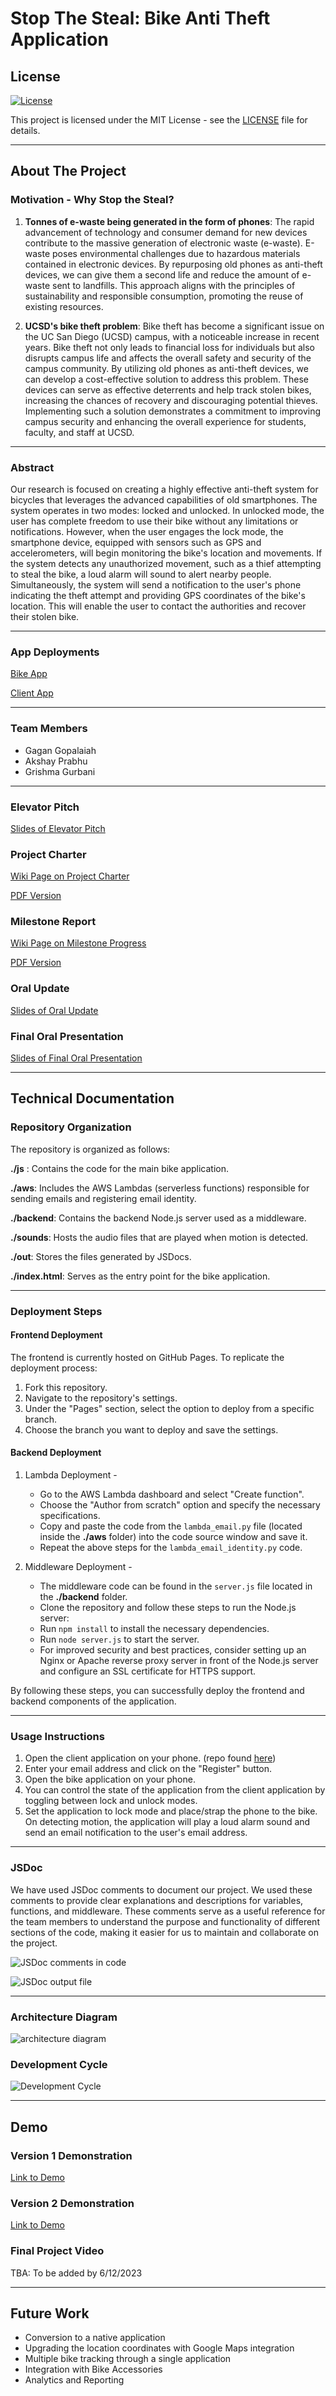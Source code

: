 # Stop The Steal: Bike Anti Theft Application

## License

[![License](https://img.shields.io/badge/License-MIT-blue.svg)](LICENSE)

This project is licensed under the MIT License - see the [LICENSE](LICENSE) file for details.

---

## About The Project

### Motivation - Why Stop the Steal?
1. **Tonnes of e-waste being generated in the form of phones**: The rapid advancement of technology and consumer demand for new devices contribute to the massive generation of electronic waste (e-waste). E-waste poses environmental challenges due to hazardous materials contained in electronic devices. By repurposing old phones as anti-theft devices, we can give them a second life and reduce the amount of e-waste sent to landfills. This approach aligns with the principles of sustainability and responsible consumption, promoting the reuse of existing resources.

2. **UCSD's bike theft problem**: Bike theft has become a significant issue on the UC San Diego (UCSD) campus, with a noticeable increase in recent years. Bike theft not only leads to financial loss for individuals but also disrupts campus life and affects the overall safety and security of the campus community. By utilizing old phones as anti-theft devices, we can develop a cost-effective solution to address this problem. These devices can serve as effective deterrents and help track stolen bikes, increasing the chances of recovery and discouraging potential thieves. Implementing such a solution demonstrates a commitment to improving campus security and enhancing the overall experience for students, faculty, and staff at UCSD.

---

### Abstract

Our research is focused on creating a highly effective anti-theft system for bicycles that leverages the advanced capabilities of old smartphones. The system operates in two modes: locked and unlocked. In unlocked mode, the user has complete freedom to use their bike without any limitations or notifications. However, when the user engages the lock mode, the smartphone device, equipped with sensors such as GPS and accelerometers, will begin monitoring the bike's location and movements. If the system detects any unauthorized movement, such as a thief attempting to steal the bike, a loud alarm will sound to alert nearby people. Simultaneously, the system will send a notification to the user's phone indicating the theft attempt and providing GPS coordinates of the bike's location. This will enable the user to contact the authorities and recover their stolen bike.

---

### App Deployments

[Bike App](https://akshayprabhu200.github.io/Bike-Lock/)

[Client App](https://ggopalai.github.io/sts-client/)

---

### Team Members
- Gagan Gopalaiah
- Akshay Prabhu
- Grishma Gurbani

---

### Elevator Pitch

[Slides of Elevator Pitch](https://docs.google.com/presentation/d/11PmArEGlnLwluVoWVvnPCeZX2Du1wQH2pCDIwUqosQI/edit?usp=sharing)

### Project Charter

[Wiki Page on Project Charter](https://github.com/akshayprabhu200/Bike-Lock/wiki/Project-Charter)

[PDF Version](https://github.com/akshayprabhu200/Bike-Lock/blob/main/reports/Project_Charter.pdf)


### Milestone Report

[Wiki Page on Milestone Progress](https://github.com/akshayprabhu200/Bike-Lock/wiki/Milestone-Report)

[PDF Version](https://github.com/akshayprabhu200/Bike-Lock/blob/main/reports/Milestone_Report.pdf)


### Oral Update

[Slides of Oral Update](https://docs.google.com/presentation/d/1HdMciOye3AIjBfaNjye5iZ6R_Pq83rrog0GyfVk0dKU/edit?usp=sharing)

### Final Oral Presentation

[Slides of Final Oral Presentation](https://docs.google.com/presentation/d/1cpOK4Hzi9OU40IwVIeLjsUK0ZXadXqqfe92dDXVcQS0/edit?usp=sharing)

---

## Technical Documentation


### Repository Organization

The repository is organized as follows:

**./js** : Contains the code for the main bike application.

**./aws**: Includes the AWS Lambdas (serverless functions) responsible for sending emails and registering email identity.

**./backend**: Contains the backend Node.js server used as a middleware.

**./sounds**: Hosts the audio files that are played when motion is detected.

**./out**: Stores the files generated by JSDocs.

**./index.html**: Serves as the entry point for the bike application.

---

### Deployment Steps

#### Frontend Deployment

The frontend is currently hosted on GitHub Pages. To replicate the deployment process:

1. Fork this repository.
2. Navigate to the repository's settings.
3. Under the "Pages" section, select the option to deploy from a specific branch.
4. Choose the branch you want to deploy and save the settings.


#### Backend Deployment

1. Lambda Deployment - 
    - Go to the AWS Lambda dashboard and select "Create function".
    - Choose the "Author from scratch" option and specify the necessary specifications.
    - Copy and paste the code from the `lambda_email.py` file (located inside the **./aws** folder) into the code source window and save it.
    - Repeat the above steps for the `lambda_email_identity.py` code.

2. Middleware Deployment - 
    - The middleware code can be found in the `server.js` file located in the **./backend** folder.
    - Clone the repository and follow these steps to run the Node.js server:
    - Run `npm install` to install the necessary dependencies.
    - Run `node server.js` to start the server.
    - For improved security and best practices, consider setting up an Nginx or Apache reverse proxy server in front of the Node.js server and configure an SSL certificate for HTTPS support.

By following these steps, you can successfully deploy the frontend and backend components of the application.

---

### Usage Instructions

1. Open the client application on your phone. (repo found [here](https://github.com/ggopalai/sts-client))
2. Enter your email address and click on the "Register" button.
3. Open the bike application on your phone.
4. You can control the state of the application from the client application by toggling between lock and unlock modes.
5. Set the application to lock mode and place/strap the phone to the bike. On detecting motion, the application will play a loud alarm sound and send an email notification to the user's email address.

---

### JSDoc

We have used JSDoc comments to document our project. We used these comments to provide clear explanations and descriptions for variables, functions, and middleware. These comments serve as a useful reference for the team members to understand the purpose and functionality of different sections of the code, making it easier for us to maintain and collaborate on the project.

![JSDoc comments in code](images/jsdoc_code.png)

![JSDoc output file](images/jsdoc_file.png)

---

### Architecture Diagram

![architecture diagram](images/arch_diagram.jpeg)

### Development Cycle

![Development Cycle](images/lifecycle.jpg)

---

## Demo

### Version 1 Demonstration

[Link to Demo](https://www.youtube.com/watch?v=NOQyXAkkuBU)

### Version 2 Demonstration

[Link to Demo](https://www.youtube.com/shorts/88xI9h5lxpY)

### Final Project Video

TBA: To be added by 6/12/2023

---

## Future Work
- Conversion to a native application
- Upgrading the location coordinates with Google Maps integration 
- Multiple bike tracking through a single application
- Integration with Bike Accessories
- Analytics and Reporting
